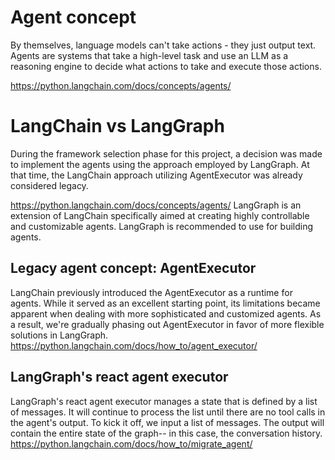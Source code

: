 # Agent concept

By themselves, language models can't take actions - they just output text. Agents are systems that take a high-level task and use an LLM as a reasoning engine to decide what actions to take and execute those actions.

https://python.langchain.com/docs/concepts/agents/

# LangChain vs LangGraph

During the framework selection phase for this project, a decision was made to implement the agents using the approach employed by LangGraph. At that time, the LangChain approach utilizing AgentExecutor was already considered legacy.

https://python.langchain.com/docs/concepts/agents/
LangGraph is an extension of LangChain specifically aimed at creating highly controllable and customizable agents. LangGraph is recommended to use for building agents.

## Legacy agent concept: AgentExecutor
LangChain previously introduced the AgentExecutor as a runtime for agents. While it served as an excellent starting point, its limitations became apparent when dealing with more sophisticated and customized agents. As a result, we're gradually phasing out AgentExecutor in favor of more flexible solutions in LangGraph.
https://python.langchain.com/docs/how_to/agent_executor/

## LangGraph's react agent executor
LangGraph's react agent executor manages a state that is defined by a list of messages. It will continue to process the list until there are no tool calls in the agent's output. To kick it off, we input a list of messages. The output will contain the entire state of the graph-- in this case, the conversation history.
https://python.langchain.com/docs/how_to/migrate_agent/ 